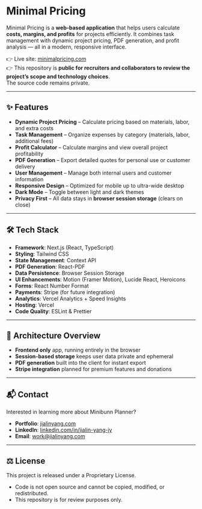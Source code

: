 # Minimal Pricing

Minimal Pricing is a **web-based application** that helps users calculate **costs, margins, and profits** for projects efficiently. It combines task management with dynamic project pricing, PDF generation, and profit analysis — all in a modern, responsive interface.

👉 Live site: [minimalpricing.com](https://www.minimalpricing.com/)  
👉 This repository is **public for recruiters and collaborators to review the project’s scope and technology choices**.  
The source code remains private.

---

## ✨ Features

- **Dynamic Project Pricing** – Calculate pricing based on materials, labor, and extra costs  
- **Task Management** – Organize expenses by category (materials, labor, additional fees)  
- **Profit Calculator** – Calculate margins and view overall project profitability  
- **PDF Generation** – Export detailed quotes for personal use or customer delivery  
- **User Management** – Manage both internal users and customer information  
- **Responsive Design** – Optimized for mobile up to ultra-wide desktop  
- **Dark Mode** – Toggle between light and dark themes  
- **Privacy First** – All data stays in **browser session storage** (clears on close)  

---

## 🛠 Tech Stack

- **Framework**: Next.js (React, TypeScript)  
- **Styling**: Tailwind CSS  
- **State Management**: Context API  
- **PDF Generation**: React-PDF  
- **Data Persistence**: Browser Session Storage  
- **UI Enhancements**: Motion (Framer Motion), Lucide React, Heroicons  
- **Forms**: React Number Format  
- **Payments**: Stripe (for future integration)  
- **Analytics**: Vercel Analytics + Speed Insights  
- **Hosting**: Vercel  
- **Code Quality**: ESLint & Prettier  

---

## 🚀 Architecture Overview

- **Frontend only** app, running entirely in the browser  
- **Session-based storage** keeps user data private and ephemeral  
- **PDF generation** built into the client for instant export  
- **Stripe integration** planned for premium features and donations  

---

## 📬 Contact

Interested in learning more about Minibunn Planner?  
- **Portfolio**: [jialinyang.com](https://www.jialinyang.com)
- **LinkedIn**: [linkedin.com/in/jialin-yang-jy](https://www.linkedin.com/in/jialin-yang-jy)
- **Email**: work@jialinyang.com

---

## ⚖️ License

This project is released under a Proprietary License.
- Code is not open source and cannot be copied, modified, or redistributed.
- This repository is for review purposes only.
